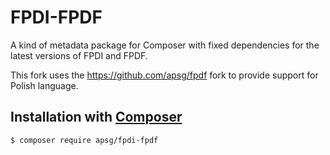 # FPDI-FPDF
A kind of metadata package for Composer with fixed dependencies for the latest versions of FPDI and FPDF.

This fork uses the https://github.com/apsg/fpdf fork to provide support for Polish language. 

## Installation with [Composer](https://packagist.org/packages/apsg/fpdi-fpdf)

```bash
$ composer require apsg/fpdi-fpdf
```
